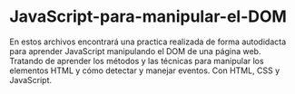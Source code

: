 # JavaScript-para-manipular-el-DOM
En estos archivos encontrará una practica realizada de forma autodidacta para aprender JavaScript manipulando el DOM de una página web. Tratando de aprender los métodos y las técnicas para manipular los elementos HTML y cómo detectar y manejar eventos. Con HTML, CSS y JavaScript.
